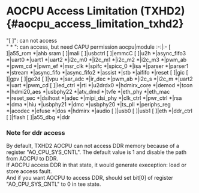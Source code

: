 AOCPU Access Limitation (TXHD2) {#aocpu_access_limitation_txhd2}
===============
"[ ]": can not access  
" * ": can access, but need CAPU permission
aocpu|module
:-:|:-
[ ]|a55_rom
*|ahb sram
[ ]|mali
[ ]|usbctrl
[ ]|emmcC
[ ]|u2h
*|async_fifo3
*|uart0
*|uart1
*|uart2
*|i2c_m0
*|i2c_m1
*|i2c_m2
*|i2c_m3
*|pwm_ab
*|pwm_cd
*|pwm_ef
*|msr_clk
*|spifc
*|spicc_0
*|isa
*|parser
*|parser1
*|stream
*|async_fifo
*|async_fifo2
*|assist
*|stb
*|aififo
*|reset
[ ]|gic
[ ]|gpv
[ ]|ge2d
[ ]|vpu
*|sar_adc
*|ir_dec
*|pwm_ab
*|i2c_s
*|i2c_m
*|uart2
*|uart
*|pwm_cd
[ ]|led_ctrl
*|rti
*|u2drdx0
*|hdmirx_core
*|demod
*|tcon
*|hdmi20_aes
*|usbphy22
*|atv_dmd
*|tvfe
*|eth_phy
*|eth_mac
*|reset_sec
*|dsihost
*|adec
*|mipi_dsi_phy
*|clk_ctrl
*|pwr_ctrl
*|rsa
*|dma
*|hiu
*|usbphy21
*|dmc
*|usbphy20
*|ts_pll
*|periphs_reg
*|acodec
*|efuse
*|dos
*|hdmirx
*|audio
[ ]|usb0
[ ]|usb1
[ ]|eth
*|ddr_ctrl
[ ]|flash
[ ]|a55_dbg
*|ddr


### Note for ddr access ###

By default, TXHD2 AOCPU can not access DDR memory because of a register "AO_CPU_SYS_CNTL". The default value is 1 and disable the path from AOCPU to DDR.  
If AOCPU access DDR in that state, it would generate exeception: load or store access fault.  
And if you want AOCPU to access DDR, should set bit[0] of register "AO_CPU_SYS_CNTL" to 0 in tee state.  


